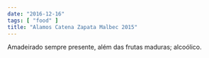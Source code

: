 ```yaml
---
date: "2016-12-16"
tags: [ "food" ]
title: "Alamos Catena Zapata Malbec 2015"
---
```

Amadeirado sempre presente, além das frutas maduras; alcoólico.
